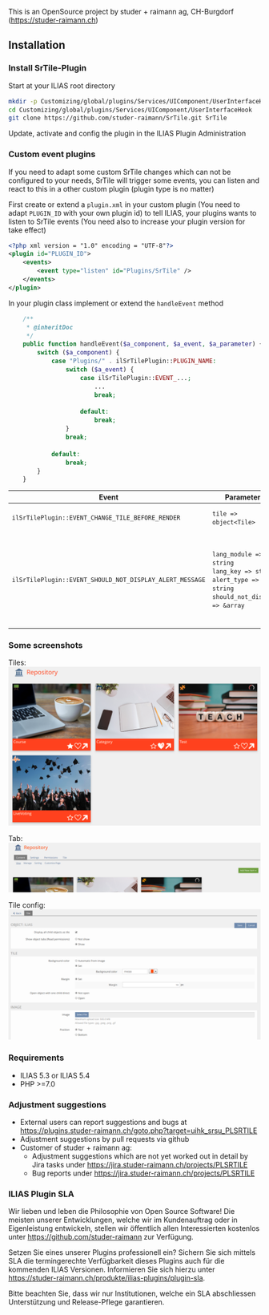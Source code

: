 This is an OpenSource project by studer + raimann ag, CH-Burgdorf (https://studer-raimann.ch)

## Installation

### Install SrTile-Plugin
Start at your ILIAS root directory
```bash
mkdir -p Customizing/global/plugins/Services/UIComponent/UserInterfaceHook
cd Customizing/global/plugins/Services/UIComponent/UserInterfaceHook
git clone https://github.com/studer-raimann/SrTile.git SrTile
```
Update, activate and config the plugin in the ILIAS Plugin Administration

### Custom event plugins
If you need to adapt some custom SrTile changes which can not be configured to your needs, SrTile will trigger some events, you can listen and react to this in a other custom plugin (plugin type is no matter)

First create or extend a `plugin.xml` in your custom plugin (You need to adapt `PLUGIN_ID` with your own plugin id) to tell ILIAS, your plugins wants to listen to SrTile events (You need also to increase your plugin version for take effect)

```xml
<?php xml version = "1.0" encoding = "UTF-8"?>
<plugin id="PLUGIN_ID">
	<events>
		<event type="listen" id="Plugins/SrTile" />
	</events>
</plugin>
```

In your plugin class implement or extend the `handleEvent` method

```php
	/**
	 * @inheritDoc
	 */
	public function handleEvent($a_component, $a_event, $a_parameter) {
		switch ($a_component) {
			case "Plugins/" . ilSrTilePlugin::PLUGIN_NAME:
				switch ($a_event) {
					case ilSrTilePlugin::EVENT_...;
						...
						break;

					default:
						break;
				}
				break;

			default:
				break;
		}
	}
```

| Event | Parameters | Purpose |
|-------|------------|---------|
| `ilSrTilePlugin::EVENT_CHANGE_TILE_BEFORE_RENDER` | `tile => object<Tile>` | Change some tile properties before it will be rendered |
| `ilSrTilePlugin::EVENT_SHOULD_NOT_DISPLAY_ALERT_MESSAGE` | `lang_module => string`<br>`lang_key => string`<br>`alert_type => string`<br>`should_not_display => &array` | May you want not to to display all alert messages, so you can filter and add `true` to `should_not_display` (Please note `should_not_display` is a reference variable, if it should not works) |


### Some screenshots
Tiles:
![Tiles](./doc/screenshots/tiles.png)

Tab:
![Tiles](./doc/screenshots/tab.png)

Tile config:
![Tiles](./doc/screenshots/tile_config.png)

### Requirements
* ILIAS 5.3 or ILIAS 5.4
* PHP >=7.0

### Adjustment suggestions
* External users can report suggestions and bugs at https://plugins.studer-raimann.ch/goto.php?target=uihk_srsu_PLSRTILE
* Adjustment suggestions by pull requests via github
* Customer of studer + raimann ag: 
	* Adjustment suggestions which are not yet worked out in detail by Jira tasks under https://jira.studer-raimann.ch/projects/PLSRTILE
	* Bug reports under https://jira.studer-raimann.ch/projects/PLSRTILE

### ILIAS Plugin SLA
Wir lieben und leben die Philosophie von Open Source Software! Die meisten unserer Entwicklungen, welche wir im Kundenauftrag oder in Eigenleistung entwickeln, stellen wir öffentlich allen Interessierten kostenlos unter https://github.com/studer-raimann zur Verfügung.

Setzen Sie eines unserer Plugins professionell ein? Sichern Sie sich mittels SLA die termingerechte Verfügbarkeit dieses Plugins auch für die kommenden ILIAS Versionen. Informieren Sie sich hierzu unter https://studer-raimann.ch/produkte/ilias-plugins/plugin-sla.

Bitte beachten Sie, dass wir nur Institutionen, welche ein SLA abschliessen Unterstützung und Release-Pflege garantieren.
